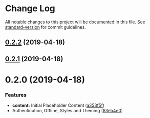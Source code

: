 # Change Log

All notable changes to this project will be documented in this file. See [standard-version](https://github.com/conventional-changelog/standard-version) for commit guidelines.

## [0.2.2](https://github.com/grendel-consulting/corporate-frontend/compare/v0.2.1...v0.2.2) (2019-04-18)



## [0.2.1](https://github.com/grendel-consulting/corporate-frontend/compare/v0.2.0...v0.2.1) (2019-04-18)



# 0.2.0 (2019-04-18)


### Features

* **content:** Initial Placeholder Content ([a353f5f](https://github.com/grendel-consulting/corporate-frontend/commit/a353f5f))
* Authentication, Offline, Styles and Theming ([83eb4e0](https://github.com/grendel-consulting/corporate-frontend/commit/83eb4e0))
